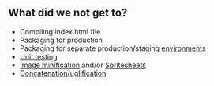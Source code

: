 ##  What did we not get to?

* Compiling index.html file
* Packaging for production
* Packaging for separate production/staging [environments](https://github.com/gunpowderlabs/gulp-environments)
* [Unit testing](https://github.com/sindresorhus/gulp-jasmine)
* [Image minification](https://github.com/sindresorhus/gulp-imagemin) and/or [Spritesheets](https://github.com/twolfson/gulp.spritesmith)
* [Concatenation](https://github.com/contra/gulp-concat)/[uglification](https://github.com/terinjokes/gulp-uglify)